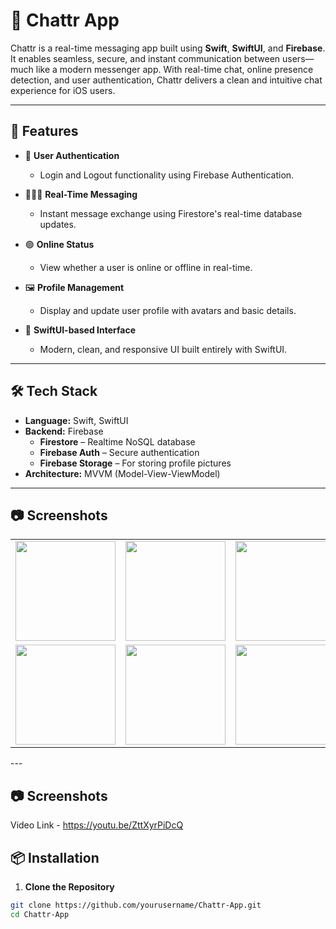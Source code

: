 # 💬 Chattr App

Chattr is a real-time messaging app built using **Swift**, **SwiftUI**, and **Firebase**. It enables seamless, secure, and instant communication between users—much like a modern messenger app. With real-time chat, online presence detection, and user authentication, Chattr delivers a clean and intuitive chat experience for iOS users.

---

## 🚀 Features

- 🔐 **User Authentication**
  - Login and Logout functionality using Firebase Authentication.
  
- 🧑‍🤝‍🧑 **Real-Time Messaging**
  - Instant message exchange using Firestore's real-time database updates.

- 🟢 **Online Status**
  - View whether a user is online or offline in real-time.

- 🖼️ **Profile Management**
  - Display and update user profile with avatars and basic details.

- 📲 **SwiftUI-based Interface**
  - Modern, clean, and responsive UI built entirely with SwiftUI.

---

## 🛠️ Tech Stack

- **Language:** Swift, SwiftUI
- **Backend:** Firebase
  - **Firestore** – Realtime NoSQL database
  - **Firebase Auth** – Secure authentication
  - **Firebase Storage** – For storing profile pictures
- **Architecture:** MVVM (Model-View-ViewModel)

---

## 📷 Screenshots

<div align="center"> <table> <tr> <td><img src="https://github.com/user-attachments/assets/cf294fe4-d91b-4e6f-b62b-6d0171dcb7b5" width="160"/></td> <td><img src="https://github.com/user-attachments/assets/65cb9908-9f64-40c0-aa40-a62cf951e7dd" width="160"/></td> <td><img src="https://github.com/user-attachments/assets/b09181e9-9724-47c6-9378-ca54f35d062f" width="160"/></td> </tr> <tr> <td><img src="https://github.com/user-attachments/assets/cc32293e-6b62-43fb-8a12-76150212b56f" width="160"/></td> <td><img src="https://github.com/user-attachments/assets/f74a7d57-dea4-440d-a76d-949195567bcc" width="160"/></td> <td><img src="https://github.com/user-attachments/assets/8644ef56-bca6-46fd-9237-1e51114a1b38" width="160"/></td> </tr> </table> </div>
---

## 📷 Screenshots
Video Link - https://youtu.be/ZttXyrPiDcQ
## 📦 Installation

1. **Clone the Repository**

```bash
git clone https://github.com/yourusername/Chattr-App.git
cd Chattr-App
